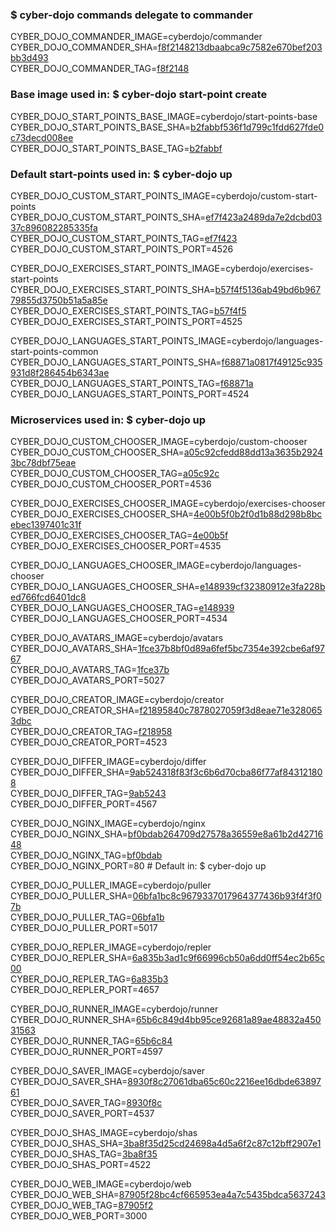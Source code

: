 ### $ cyber-dojo commands delegate to commander

CYBER_DOJO_COMMANDER_IMAGE=cyberdojo/commander  
CYBER_DOJO_COMMANDER_SHA=[f8f2148213dbaabca9c7582e670bef203bb3d493](https://github.com/cyber-dojo/commander/commit/f8f2148213dbaabca9c7582e670bef203bb3d493)  
CYBER_DOJO_COMMANDER_TAG=[f8f2148](https://hub.docker.com/layers/cyberdojo/commander/f8f2148/images/sha256-83ce3f47da89220b33a55c844e51d0e9fc44abe2af3e67f1005c8d62e203ec93)  

### Base image used in: $ cyber-dojo start-point create

CYBER_DOJO_START_POINTS_BASE_IMAGE=cyberdojo/start-points-base  
CYBER_DOJO_START_POINTS_BASE_SHA=[b2fabbf536f1d799c1fdd627fde0c73decd008ee](https://github.com/cyber-dojo/start-points-base/commit/b2fabbf536f1d799c1fdd627fde0c73decd008ee)  
CYBER_DOJO_START_POINTS_BASE_TAG=[b2fabbf](https://hub.docker.com/layers/cyberdojo/start-points-base/b2fabbf/images/sha256-98ec05964426dee091992aac4cb8bdc3982402900838a36c2699580711f753b9)  

### Default start-points used in: $ cyber-dojo up

CYBER_DOJO_CUSTOM_START_POINTS_IMAGE=cyberdojo/custom-start-points  
CYBER_DOJO_CUSTOM_START_POINTS_SHA=[ef7f423a2489da7e2dcbd0337c896082285335fa](https://github.com/cyber-dojo/custom-start-points/commit/ef7f423a2489da7e2dcbd0337c896082285335fa)  
CYBER_DOJO_CUSTOM_START_POINTS_TAG=[ef7f423](https://hub.docker.com/layers/cyberdojo/custom-start-points/ef7f423/images/sha256-d19084c8df84ee369787b01c9bfdc2344b22e4b581bb31e9bf79fe0e6b8acc10)  
CYBER_DOJO_CUSTOM_START_POINTS_PORT=4526

CYBER_DOJO_EXERCISES_START_POINTS_IMAGE=cyberdojo/exercises-start-points  
CYBER_DOJO_EXERCISES_START_POINTS_SHA=[b57f4f5136ab49bd6b96779855d3750b51a5a85e](https://github.com/cyber-dojo/exercises-start-points/commit/b57f4f5136ab49bd6b96779855d3750b51a5a85e)  
CYBER_DOJO_EXERCISES_START_POINTS_TAG=[b57f4f5](https://hub.docker.com/layers/cyberdojo/exercises-start-points/b57f4f5/images/sha256-99410ba902d4fe12d137b7af265f0f1f22e664f7012838f56cc516186a114955)  
CYBER_DOJO_EXERCISES_START_POINTS_PORT=4525

CYBER_DOJO_LANGUAGES_START_POINTS_IMAGE=cyberdojo/languages-start-points-common  
CYBER_DOJO_LANGUAGES_START_POINTS_SHA=[f68871a0817f49125c935931d8f286454b6343ae](https://github.com/cyber-dojo/languages-start-points/commit/f68871a0817f49125c935931d8f286454b6343ae)  
CYBER_DOJO_LANGUAGES_START_POINTS_TAG=[f68871a](https://hub.docker.com/layers/cyberdojo/languages-start-points-common/f68871a/images/sha256-e13e7813f7dcb978c74fe35f3788bdc4c5a45c289ce6bcb9505cc5343f660830)  
CYBER_DOJO_LANGUAGES_START_POINTS_PORT=4524

### Microservices used in: $ cyber-dojo up

CYBER_DOJO_CUSTOM_CHOOSER_IMAGE=cyberdojo/custom-chooser  
CYBER_DOJO_CUSTOM_CHOOSER_SHA=[a05c92cfedd88dd13a3635b29243bc78dbf75eae](https://github.com/cyber-dojo/custom-chooser/commit/a05c92cfedd88dd13a3635b29243bc78dbf75eae)  
CYBER_DOJO_CUSTOM_CHOOSER_TAG=[a05c92c](https://hub.docker.com/layers/cyberdojo/custom-chooser/a05c92c/images/sha256-21e388ca69a38c19ef14c35ffadfc9a2a05a779cb46715ed4be2b28dd384faa8)  
CYBER_DOJO_CUSTOM_CHOOSER_PORT=4536

CYBER_DOJO_EXERCISES_CHOOSER_IMAGE=cyberdojo/exercises-chooser  
CYBER_DOJO_EXERCISES_CHOOSER_SHA=[4e00b5f0b2f0d1b88d298b8bcebec1397401c31f](https://github.com/cyber-dojo/exercises-chooser/commit/4e00b5f0b2f0d1b88d298b8bcebec1397401c31f)  
CYBER_DOJO_EXERCISES_CHOOSER_TAG=[4e00b5f](https://hub.docker.com/layers/cyberdojo/exercises-chooser/4e00b5f/images/sha256-ec953c83ceb0dab887cd8e60ece68a587dc49f02c9ebf0ecd33e23c8f2367015)  
CYBER_DOJO_EXERCISES_CHOOSER_PORT=4535

CYBER_DOJO_LANGUAGES_CHOOSER_IMAGE=cyberdojo/languages-chooser  
CYBER_DOJO_LANGUAGES_CHOOSER_SHA=[e148939cf32380912e3fa228bed766fcd6401dc8](https://github.com/cyber-dojo/languages-chooser/commit/e148939cf32380912e3fa228bed766fcd6401dc8)  
CYBER_DOJO_LANGUAGES_CHOOSER_TAG=[e148939](https://hub.docker.com/layers/cyberdojo/languages-chooser/e148939/images/sha256-efc8e09731124433b6cb58fa8ce78dc9cc3ea7d1a06a6234ebb56647274be7e9)  
CYBER_DOJO_LANGUAGES_CHOOSER_PORT=4534

CYBER_DOJO_AVATARS_IMAGE=cyberdojo/avatars  
CYBER_DOJO_AVATARS_SHA=[1fce37b8bf0d89a6fef5bc7354e392cbe6af9767](https://github.com/cyber-dojo/avatars/commit/1fce37b8bf0d89a6fef5bc7354e392cbe6af9767)  
CYBER_DOJO_AVATARS_TAG=[1fce37b](https://hub.docker.com/layers/cyberdojo/avatars/1fce37b/images/sha256-c459c8ee3347210d198c5b55367398901fcc637a641ac10f684f4c1d12ef5ba7)  
CYBER_DOJO_AVATARS_PORT=5027

CYBER_DOJO_CREATOR_IMAGE=cyberdojo/creator  
CYBER_DOJO_CREATOR_SHA=[f21895840c7878027059f3d8eae71e3280653dbc](https://github.com/cyber-dojo/creator/commit/f21895840c7878027059f3d8eae71e3280653dbc)  
CYBER_DOJO_CREATOR_TAG=[f218958](https://hub.docker.com/layers/cyberdojo/creator/f218958/images/sha256-913309847cb6b7fe3cfdbba1ced15ac9f42561ad8b61e748decd077a68aae25c)  
CYBER_DOJO_CREATOR_PORT=4523

CYBER_DOJO_DIFFER_IMAGE=cyberdojo/differ  
CYBER_DOJO_DIFFER_SHA=[9ab524318f83f3c6b6d70cba86f77af843121808](https://github.com/cyber-dojo/differ/commit/9ab524318f83f3c6b6d70cba86f77af843121808)  
CYBER_DOJO_DIFFER_TAG=[9ab5243](https://hub.docker.com/layers/cyberdojo/differ/9ab5243/images/sha256-a9ec69e899708f88e7b1aaa70d784668a6e1bc1b5a66289d80a61e082892282a)  
CYBER_DOJO_DIFFER_PORT=4567

CYBER_DOJO_NGINX_IMAGE=cyberdojo/nginx  
CYBER_DOJO_NGINX_SHA=[bf0bdab264709d27578a36559e8a61b2d4271648](https://github.com/cyber-dojo/nginx/commit/bf0bdab264709d27578a36559e8a61b2d4271648)  
CYBER_DOJO_NGINX_TAG=[bf0bdab](https://hub.docker.com/layers/cyberdojo/nginx/bf0bdab/images/sha256-e7803517ea098f36ae49fa1e7ecdaef403153e8c6e4bad98dcf74ac9051beeb2)  
CYBER_DOJO_NGINX_PORT=80 # Default in: $ cyber-dojo up

CYBER_DOJO_PULLER_IMAGE=cyberdojo/puller  
CYBER_DOJO_PULLER_SHA=[06bfa1bc8c9679337017964377436b93f4f3f07b](https://github.com/cyber-dojo/puller/commit/06bfa1bc8c9679337017964377436b93f4f3f07b)  
CYBER_DOJO_PULLER_TAG=[06bfa1b](https://hub.docker.com/layers/cyberdojo/puller/06bfa1b/images/sha256-db5dcf97b418afbfc8a07b92348d485df163f561079237709a0c17c9f363c898)  
CYBER_DOJO_PULLER_PORT=5017

CYBER_DOJO_REPLER_IMAGE=cyberdojo/repler  
CYBER_DOJO_REPLER_SHA=[6a835b3ad1c9f66996cb50a6dd0ff54ec2b65c00](https://github.com/cyber-dojo/repler/commit/6a835b3ad1c9f66996cb50a6dd0ff54ec2b65c00)  
CYBER_DOJO_REPLER_TAG=[6a835b3](https://hub.docker.com/layers/cyberdojo/repler/6a835b3/images/sha256-f595d9b4f9501a072fc32ed2bbdb45996f0e5f44004cc6f7fe0e6c2d4f70bade)  
CYBER_DOJO_REPLER_PORT=4657

CYBER_DOJO_RUNNER_IMAGE=cyberdojo/runner  
CYBER_DOJO_RUNNER_SHA=[65b6c849d4bb95ce92681a89ae48832a45031563](https://github.com/cyber-dojo/runner/commit/65b6c849d4bb95ce92681a89ae48832a45031563)  
CYBER_DOJO_RUNNER_TAG=[65b6c84](https://hub.docker.com/layers/cyberdojo/runner/65b6c84/images/sha256-dea373e6b1bd70752f0758175647546384cb38f5e84cd65673ec8fd0d30d38cf)  
CYBER_DOJO_RUNNER_PORT=4597

CYBER_DOJO_SAVER_IMAGE=cyberdojo/saver  
CYBER_DOJO_SAVER_SHA=[8930f8c27061dba65c60c2216ee16dbde6389761](https://github.com/cyber-dojo/saver/commit/8930f8c27061dba65c60c2216ee16dbde6389761)  
CYBER_DOJO_SAVER_TAG=[8930f8c](https://hub.docker.com/layers/cyberdojo/saver/8930f8c/images/sha256-6fc7cd2eb4e181aa0e06a5a60db5f77f0b75b71406aa261d7651a9fda86b87ac)  
CYBER_DOJO_SAVER_PORT=4537

CYBER_DOJO_SHAS_IMAGE=cyberdojo/shas  
CYBER_DOJO_SHAS_SHA=[3ba8f35d25cd24698a4d5a6f2c87c12bff2907e1](https://github.com/cyber-dojo/shas/commit/3ba8f35d25cd24698a4d5a6f2c87c12bff2907e1)  
CYBER_DOJO_SHAS_TAG=[3ba8f35](https://hub.docker.com/layers/cyberdojo/shas/3ba8f35/images/sha256-5fa944fa550e167e090cf5dbc055cc6c1f059c4e8e99a4ee6fcd17e4c4d8341d)  
CYBER_DOJO_SHAS_PORT=4522

CYBER_DOJO_WEB_IMAGE=cyberdojo/web  
CYBER_DOJO_WEB_SHA=[87905f28bc4cf665953ea4a7c5435bdca5637243](https://github.com/cyber-dojo/web/commit/87905f28bc4cf665953ea4a7c5435bdca5637243)  
CYBER_DOJO_WEB_TAG=[87905f2](https://hub.docker.com/layers/cyberdojo/web/87905f2/images/sha256-d1c360c7d1017ba5b294576c9de908da6b9dc62669ba128da7642d383eefdd03)  
CYBER_DOJO_WEB_PORT=3000

